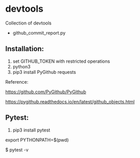 # devtools

Collection of devtools 

- github_commit_report.py

Installation:
-------------

1) set GITHUB_TOKEN with restricted operations
2) python3
3) pip3 install PyGithub requests


Reference:

https://github.com/PyGithub/PyGithub

https://pygithub.readthedocs.io/en/latest/github_objects.html

Pytest:
-------

1) pip3 install pytest



export PYTHONPATH=$(pwd)

$ pytest -v

